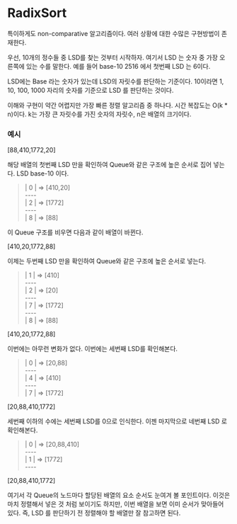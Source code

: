 # RadixSort

특이하게도 non-comparative 알고리즘이다. 여러 상황에 대한 수많은 구현방법이 존재한다.

우선, 10개의 정수들 중 LSD를 찾는 것부터 시작하자. 여기서 LSD 는 숫자 중 가장 오른쪽에 있는 수를 말한다. 예를 들어 base-10 2516 에서 첫번째 LSD 는 6이다.

LSD에는 Base 라는 숫자가 있는데 LSD의 자릿수를 판단하는 기준이다. 10이라면 1, 10, 100, 1000 자리의 숫자를 기준으로 LSD 를 판단하는 것이다.

이해와 구현이 약간 어렵지만 가장 빠른 정렬 알고리즘 중 하나다. 시간 복잡도는 O(k * n)이다. k는 가장 큰 자릿수를 가진 숫자의 자릿수, n은 배열의 크기이다.

### 예시

[88,410,1772,20]

해당 배열의 첫번째 LSD 만을 확인하여 Queue와 같은 구조에 높은 순서로 집어 넣는다. LSD base-10 이다.

> \| 0 | => [410,20]   
> \----   
> \| 2 | => [1772]   
> \----   
> \| 8 | => [88]

이 Queue 구조를 비우면 다음과 같이 배열이 바뀐다.

[410,20,1772,88]

이제는 두번째 LSD 만을 확인하여 Queue와 같은 구조에 높은 순서로 넣는다.

> \| 1 | => [410]   
> \----   
> \| 2 | => [20]   
> \----   
> \| 7 | => [1772]   
> \----   
> \| 8 | => [88]

[410,20,1772,88]

이번에는 아무런 변화가 없다. 이번에는 세번째 LSD를 확인해본다.

> \| 0 | => [20,88]   
> \----   
> \| 4 | => [410]   
> \----   
> \| 7 | => [1772]   

[20,88,410,1772]

세번째 이하의 수에는 세번째 LSD를 0으로 인식한다. 이젠 마지막으로 네번째 LSD 로 확인해본다.

> \| 0 | => [20,88,410]   
> \----   
> \| 1 | => [1772]   
> \----   

[20,88,410,1772]

여기서 각 Queue의 노드마다 할당된 배열의 요소 순서도 눈여겨 볼 포인트이다. 이것은 마치 정렬해서 넣은 것 처럼 보이기도 하지만, 이번 배열을 보면 이미 순서가 맞아들어 있다. 즉, LSD 를 판단하기 전 정렬해야 할 배열만 잘 참고하면 된다.

